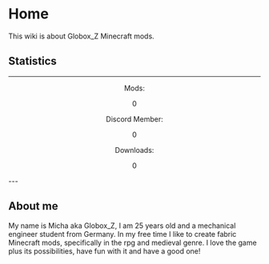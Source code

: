 # Home

This wiki is about Globox_Z Minecraft mods. 

## Statistics

---
<div style="text-align: center">

<div>Mods: <p class="count-up-element" max-count="34" duration="2000">0</p></div>

<div>Discord Member: <p class="count-up-element" max-count="1267" duration="4000">0</p></div>

<div>Downloads: <p class="count-up-element" max-count="54831945" duration="6000">0</p> </div>

</div>
---

## About me

My name is Micha aka Globox_Z, I am 25 years old and a mechanical engineer student from Germany. In my free time I like to create fabric Minecraft mods, specifically in the rpg and medieval genre. I love the game plus its possibilities, have fun with it and have a good one!

